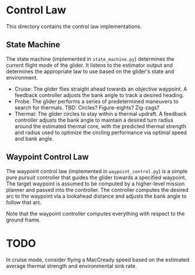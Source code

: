 # Control Law
This directory contains the control law implementations.

## State Machine
The state machine (implemented in `state_machine.py`) determines the current flight mode of the glider. It listens to the estimator output and determines the appropriate law to use based on the glider's state and environment.
- Cruise: The glider flies straight ahead towards an objective waypoint. A feedback controller adjusts the bank angle to track a desired heading.
- Probe: The glider performs a series of predetermined maneuvers to search for thermals. TBD: Circles? Figure-eights? Zig-zags?
- Thermal: The glider circles to stay within a thermal updraft. A feedback controller adjusts the bank angle to maintain a desired turn radius around the estimated thermal core, with the predicted thermal strength and radius used to optimize the circling performance via optimal speed and bank angle.

## Waypoint Control Law
The waypoint control law (implemented in `waypoint_control.py`) is a simple pure pursuit controller that guides the glider towards a specified waypoint. The target waypoint is assumed to be computed by a higher-level mission planner and passed into the controller. The controller computes the desired arc to the waypoint via a lookahead distance and adjusts the bank angle to follow that arc.

Note that the waypoint controller computes everything with respect to the ground frame.

# TODO
In cruise mode, consider flying a MacCready speed based on the estimated average thermal strength and environmental sink rate.